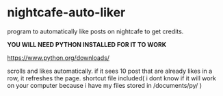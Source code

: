 # nightcafe-auto-liker
program to automatically like posts on nightcafe to get credits.


**YOU WILL NEED PYTHON INSTALLED FOR IT TO WORK**

https://www.python.org/downloads/

scrolls and likes automatically.
if it sees 10 post that are already likes in a row, it refreshes the page.
shortcut file included( i dont know if it will work on your computer because i have my files stored in /documents/py/ )
